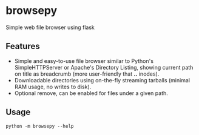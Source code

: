 browsepy
========

Simple web file browser using flask

Features
--------

* Simple and easy-to-use file browser similar to Python's SimpleHTTPServer or Apache's Directory Listing,
  showing current path on title as breadcrumb (more user-friendly that **..** inodes).
* Downloadable directories using on-the-fly streaming tarballs (minimal RAM usage, no writes to disk).
* Optional remove, can be enabled for files under a given path.

Usage
-----


    python -m browsepy --help
